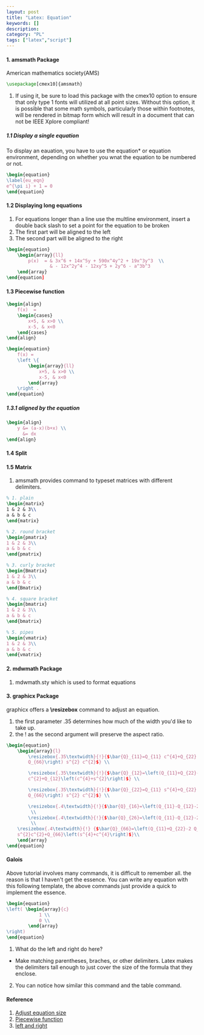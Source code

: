 ```yaml
---
layout: post
title: "Latex: Equation"
keywords: []
description: 
category: "PL"
tags: ["latex","script"]
---
```


#### 1. amsmath Package 
American mathematics society(AMS)

```latex
\usepackage[cmex10]{amsmath}
```
1. If using it, be sure to load this package with the cmex10 option to ensure that only type 1 fonts
   will utilized at all point sizes. Without this option, it is possible that some math symbols,
   particularly those within footnotes, will be rendered in bitmap form which will result in a
   document that can not be IEEE Xplore compliant!

##### 1.1 Display a single equation
To display an eauation, you have to use the equation\* or equation environment,
depending on whether you wnat the equation to be numbered or not.

```latex
\begin{equation}
\label{eu_eqn}
e^{\pi i} + 1 = 0
\end{equation}
```

#### 1.2 Displaying long equations
1. For equations longer than a line use the multline environment, insert a
   double back slash to set a point for the equation to be broken
2. The first part will be aligned to the left
3. The second part will be aligned to the right

```latex
\begin{equation}
	\begin{array}{ll}
		p(x)  = & 3x^6 + 14x^5y + 590x^4y^2 + 19x^3y^3  \\
			    & - 12x^2y^4 - 12xy^5 + 2y^6 - a^3b^3
	\end{array}
\end{equation]
```

#### 1.3 Piecewise function

```latex
\begin{align}
	f(x)  = 
	\begin{cases}
		x+5, & x>0 \\
		x-5, & x<0
	\end{cases}
\end{align}

\begin{equation}
	f(x) = 
	\left \{ 
		\begin{array}{ll}
			x+5, & x>0 \\
			x-5, & x<0
		\end{array}
	\right .
\end{equation}
```
##### 1.3.1 aligned by the equation

```latex
\begin{align}
	y &= (a-x)(b+x) \\
	  &= dx 
\end{align}
```

#### 1.4 Split
#### 1.5 Matrix
1. amsmath provides command to typeset matrices with different delimiters.

```latex
% 1. plain
\begin{matrix}
1 & 2 & 3\\
a & b & c
\end{matrix}

% 2. round bracket
\begin{pmatrix}
1 & 2 & 3\\
a & b & c
\end{pmatrix}

% 3. curly bracket
\begin{Bmatrix}
1 & 2 & 3\\
a & b & c
\end{Bmatrix}

% 4. square bracket
\begin{bmatrix}
1 & 2 & 3\\
a & b & c
\end{bmatrix}

% 5. pipes
\begin{vmatrix}
1 & 2 & 3\\
a & b & c
\end{vmatrix}
```

#### 2. mdwmath Package 
1.  mdwmath.sty which is used to format equations


#### 3. graphicx Package
graphicx offers a **\resizebox** command to adjust an equation.
1. the first parameter .35 determines how much of the width you'd like to take up.
2. the ! as the second argument will preserve the aspect ratio.

```latex
\begin{equation}
	\begin{array}{l}
		\resizebox{.35\textwidth}{!}{$\bar{Q}_{11}=Q_{11} c^{4}+Q_{22} s^{4}+2\left(Q_{12}+2
		Q_{66}\right) s^{2} c^{2}$} \\

		\resizebox{.35\textwidth}{!}{$\bar{Q}_{12}=\left(Q_{11}+Q_{22}-4 Q_{66}\right) s^{2}
		c^{2}+Q_{12}\left(c^{4}+s^{2}\right)$} \\

		\resizebox{.35\textwidth}{!}{$\bar{Q}_{22}=Q_{11} s^{4}+Q_{22} c^{4}+2\left(Q_{12}+2
		Q_{66}\right) s^{2} c^{2}$} \\

		\resizebox{.4\textwidth}{!}{$\bar{Q}_{16}=\left(Q_{11}-Q_{12}-2 Q_{66}\right) c^{3} s-\left(Q_{22}-Q_{12}-2Q_{66}\right) s^{3} c$}
		 \\ 
		\resizebox{.4\textwidth}{!}{$\bar{Q}_{26}=\left(Q_{11}-Q_{12}-2 Q_{66}\right) c s^{3}-\left(Q_{22}-Q_{12}-2 Q_{66}\right)c^{3} s$}
		 \\ 
	\resizebox{.4\textwidth}{!}	{$\bar{Q}_{66}=\left(Q_{11}+Q_{22}-2 Q_{12}-2 Q_{66}\right)
	s^{2}c^{2}+Q_{66}\left(s^{4}+c^{4}\right)$}\\
	\end{array}
\end{equation}
```

#### Galois
Above tutorial involves many commands, it is difficult to remember all. the
reason is that I haven't get the essence.  You can write any equation with this
following template, the above commands just provide a quick to implement the
essence.

```latex
\begin{equation}
\left( \begin{array}{c}
			1 \\
			0 \\
		\end{array}
\right)
\end{equation}
```

1. What do the left and right do here?
- Make matching parentheses, braches, or other delimiters. Latex makes the
delimiters tall enough to just cover the size of the formula that they enclose.

2. You can notice how similar this command and the table command.


#### Reference
1. [Adjust equation size](https://tex.stackexchange.com/questions/35554/how-can-i-auto-adjust-a-equation-to-appear-in-the-entire-page-scale-to-equatio)
2. [Piecewise function](https://tex.stackexchange.com/questions/246321/how-do-i-align-piecewise-functions/246323)
3. [left and right](https://latexref.xyz/_005cleft-_0026-_005cright.html)

